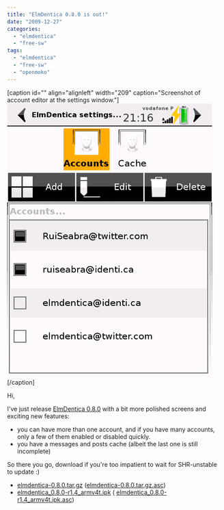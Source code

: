 ```yaml
---
title: "ElmDentica 0.8.0 is out!"
date: "2009-12-27"
categories: 
  - "elmdentica"
  - "free-sw"
tags: 
  - "elmdentica"
  - "free-sw"
  - "openmoko"
---
```


\[caption id="" align="alignleft" width="209" caption="Screenshot of account editor at the settings window."\]![Screenshot of account editor at the settings window.](images/Screenshot-4.png "Screenshot of account editor at the settings window.")\[/caption\]

Hi,

I've just release [ElmDentica 0.8.0](http://code.google.com/p/elmdentica/downloads/list) with a bit more polished screens and exciting new features:

- you can have more than one account, and if you have many accounts, only a few of them enabled or disabled quickly.
- you have a messages and posts cache (albeit the last one is still incomplete)

So there you go, download if you're too impatient to wait for SHR-unstable to update :)

- [elmdentica-0.8.0.tar.gz](http://elmdentica.googlecode.com/files/elmdentica-0.8.0.tar.gz) ([elmdentica-0.8.0.tar.gz.asc](http://elmdentica.googlecode.com/files/elmdentica-0.8.0.tar.gz.asc))
- [elmdentica\_0.8.0-r1.4\_armv4t.ipk](http://elmdentica.googlecode.com/files/elmdentica_0.8.0-r1.4_armv4t.ipk) ( [elmdentica\_0.8.0-r1.4\_armv4t.ipk.asc](http://elmdentica.googlecode.com/files/elmdentica_0.8.0-r1.4_armv4t.ipk.asc))
